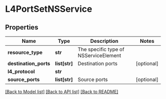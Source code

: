 # L4PortSetNSService

## Properties
Name | Type | Description | Notes
------------ | ------------- | ------------- | -------------
**resource_type** | **str** | The specific type of NSServiceElement | 
**destination_ports** | **list[str]** | Destination ports | [optional] 
**l4_protocol** | **str** |  | 
**source_ports** | **list[str]** | Source ports | [optional] 

[[Back to Model list]](../README.md#documentation-for-models) [[Back to API list]](../README.md#documentation-for-api-endpoints) [[Back to README]](../README.md)

